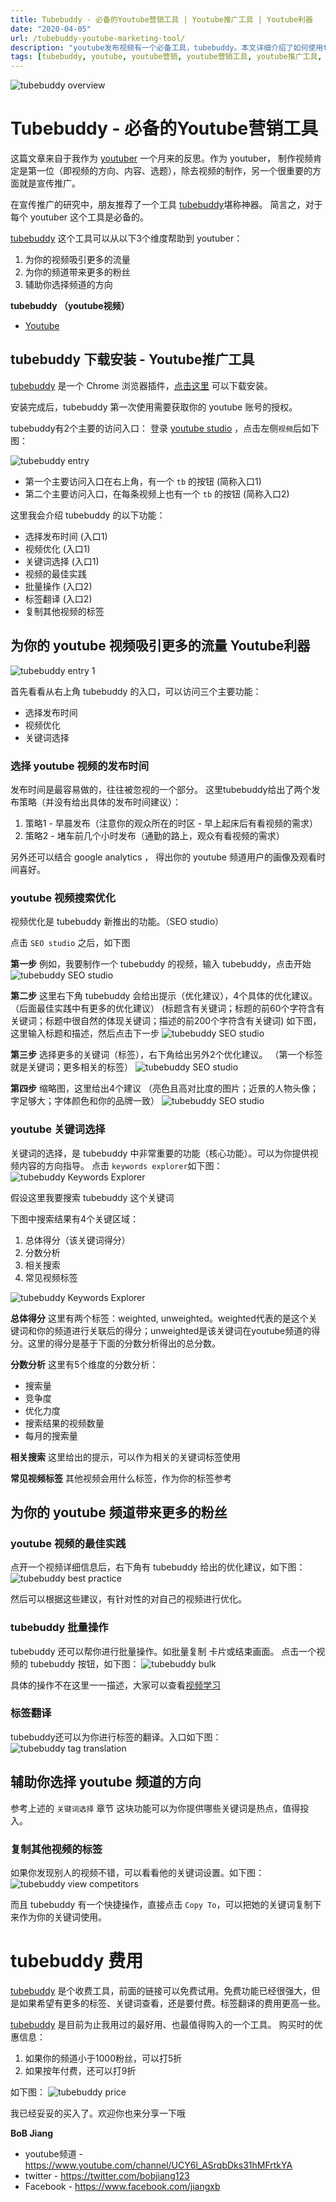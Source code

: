 ```yaml
---
title: Tubebuddy - 必备的Youtube营销工具 | Youtube推广工具 | Youtube利器
date: "2020-04-05"
url: /tubebuddy-youtube-marketing-tool/
description: "youtube发布视频有一个必备工具，tubebuddy。本文详细介绍了如何使用tubebuddy帮助你进行选题，以及youtube视频的优化，youtube视频的营销以及推广。"
tags: [tubebuddy, youtube, youtube营销, youtube营销工具, youtube推广工具, youtube关键词工具, youtube分析工具]
---
```


![tubebuddy overview](/images/tubebuddy-overview.png)

# Tubebuddy - 必备的Youtube营销工具

这篇文章来自于我作为 [youtuber](https://www.youtube.com/channel/UCY6l_ASrqbDks31hMFrtkYA) 一个月来的反思。作为 youtuber， 制作视频肯定是第一位（即视频的方向、内容、选题），除去视频的制作，另一个很重要的方面就是宣传推广。

在宣传推广的研究中，朋友推荐了一个工具 [tubebuddy](https://www.tubebuddy.com/bobjiang)堪称神器。
简言之，对于每个 youtuber 这个工具是必备的。

[tubebuddy](https://www.tubebuddy.com/bobjiang) 这个工具可以从以下3个维度帮助到 youtuber：

1. 为你的视频吸引更多的流量
2. 为你的频道带来更多的粉丝
3. 辅助你选择频道的方向

**tubebuddy （youtube视频）**
- [Youtube](https://www.youtube.com/watch?v=KRyuksGM9T8)

## tubebuddy 下载安装 - Youtube推广工具

[tubebuddy](https://www.tubebuddy.com/bobjiang) 是一个 Chrome 浏览器插件，[点击这里](https://www.tubebuddy.com/bobjiang) 可以下载安装。

安装完成后，tubebuddy 第一次使用需要获取你的 youtube 账号的授权。

tubebuddy有2个主要的访问入口：
登录 [youtube studio](https://studio.youtube.com/) ，点击左侧`视频`后如下图：

![tubebuddy entry](/images/tubebuddy-entry.png)

- 第一个主要访问入口在右上角，有一个 `tb` 的按钮 (简称入口1)
- 第二个主要访问入口，在每条视频上也有一个 `tb` 的按钮 (简称入口2)

这里我会介绍 tubebuddy 的以下功能：

- 选择发布时间 (入口1)
- 视频优化 (入口1)
- 关键词选择 (入口1)
- 视频的最佳实践
- 批量操作 (入口2)
- 标签翻译 (入口2)
- 复制其他视频的标签

## 为你的 youtube 视频吸引更多的流量 Youtube利器
![tubebuddy entry 1](/images/tubebuddy-entry-1.png)

首先看看从右上角 tubebuddy 的入口，可以访问三个主要功能：

- 选择发布时间
- 视频优化
- 关键词选择

### 选择 youtube 视频的发布时间
发布时间是最容易做的，往往被忽视的一个部分。
这里tubebuddy给出了两个发布策略（并没有给出具体的发布时间建议）：

1. 策略1 - 早晨发布（注意你的观众所在的时区 - 早上起床后有看视频的需求）
2. 策略2 - 堵车前几个小时发布（通勤的路上，观众有看视频的需求）

另外还可以结合 google analytics ， 得出你的 youtube 频道用户的画像及观看时间喜好。

### youtube 视频搜索优化
视频优化是 tubebuddy 新推出的功能。（SEO studio）

点击 `SEO studio` 之后，如下图

**第一步**
例如，我要制作一个 tubebuddy 的视频，输入 tubebuddy，点击开始
![tubebuddy SEO studio](/images/tubebuddy-seo-studio1.png)

**第二步**
这里右下角 tubebuddy 会给出提示（优化建议），4个具体的优化建议。（后面最佳实践中有更多的优化建议）
(标题含有关键词；标题的前60个字符含有关键词；标题中很自然的体现关键词；描述的前200个字符含有关键词)
如下图，这里输入标题和描述，然后点击下一步
![tubebuddy SEO studio](/images/tubebuddy-seo-studio2.png)

**第三步**
选择更多的关键词（标签），右下角给出另外2个优化建议。
（第一个标签就是关键词；更多相关的标签）
![tubebuddy SEO studio](/images/tubebuddy-seo-studio3.png)

**第四步**
缩略图，这里给出4个建议
（亮色且高对比度的图片；近景的人物头像；字足够大；字体颜色和你的品牌一致）
![tubebuddy SEO studio](/images/tubebuddy-seo-studio4.png)

### youtube 关键词选择
关键词的选择，是 tubebuddy 中非常重要的功能（核心功能）。可以为你提供视频内容的方向指导。
点击 `keywords explorer`如下图：
![tubebuddy Keywords Explorer](/images/tubebuddy-keywords-explorer1.png)

假设这里我要搜索 tubebuddy 这个关键词

下图中搜索结果有4个关键区域：

1. 总体得分（该关键词得分）
2. 分数分析
3. 相关搜索
4. 常见视频标签

![tubebuddy Keywords Explorer](/images/tubebuddy-keywords-explorer2.png)

**总体得分**
这里有两个标签：weighted, unweighted。weighted代表的是这个关键词和你的频道进行关联后的得分；unweighted是该关键词在youtube频道的得分。这里的得分是基于下面的分数分析得出的总分数。

**分数分析**
这里有5个维度的分数分析：

- 搜索量
- 竞争度
- 优化力度
- 搜索结果的视频数量
- 每月的搜索量

**相关搜索**
这里给出的提示，可以作为相关的关键词标签使用

**常见视频标签**
其他视频会用什么标签，作为你的标签参考

## 为你的 youtube 频道带来更多的粉丝

### youtube 视频的最佳实践
点开一个视频详细信息后，右下角有 tubebuddy 给出的优化建议，如下图：
![tubebuddy best practice](/images/tubebuddy-best-practice.png)

然后可以根据这些建议，有针对性的对自己的视频进行优化。

### tubebuddy 批量操作
tubebuddy 还可以帮你进行批量操作。如批量复制 卡片或结束画面。
点击一个视频的 tubebuddy 按钮，如下图：
![tubebuddy bulk](/images/tubebuddy-bulk.png)

具体的操作不在这里一一描述，大家可以查看[视频学习](https://www.youtube.com/watch?v=KRyuksGM9T8)

### 标签翻译
tubebuddy还可以为你进行标签的翻译。入口如下图：
![tubebuddy tag translation](/images/tubebuddy-tag-translation.png)

## 辅助你选择 youtube 频道的方向
参考上述的 `关键词选择` 章节
这块功能可以为你提供哪些关键词是热点，值得投入。

### 复制其他视频的标签
如果你发现别人的视频不错，可以看看他的关键词设置。如下图：
![tubebuddy view competitors](/images/tubebuddy-copy-tags.png)

而且 tubebuddy 有一个快捷操作，直接点击 `Copy To`，可以把她的关键词复制下来作为你的关键词使用。

# tubebuddy 费用
[tubebuddy](https://www.tubebuddy.com/bobjiang) 是个收费工具，前面的链接可以免费试用。免费功能已经很强大，但是如果希望有更多的标签、关键词查看，还是要付费。标签翻译的费用更高一些。

[tubebuddy](https://www.tubebuddy.com/bobjiang) 是目前为止我用过的最好用、也最值得购入的一个工具。
购买时的优惠信息：

1. 如果你的频道小于1000粉丝，可以打5折
2. 如果按年付费，还可以打9折

如下图：
![tubebuddy price](/images/tubebuddy-price.png)

我已经妥妥的买入了。欢迎你也来分享一下哦

**BoB Jiang**

- youtube频道 - https://www.youtube.com/channel/UCY6l_ASrqbDks31hMFrtkYA
- twitter - https://twitter.com/bobjiang123
- Facebook - https://www.facebook.com/jiangxb

